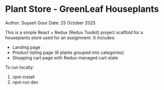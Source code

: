 # Plant Store - GreenLeaf Houseplants
Author: Suyash Gour
Date: 25 October 2025

This is a simple React + Redux (Redux Toolkit) project scaffold for a houseplants store used for an assignment.
It includes:
- Landing page
- Product listing page (6 plants grouped into categories)
- Shopping cart page with Redux-managed cart state

To run locally:
1. npm install
2. npm run dev
